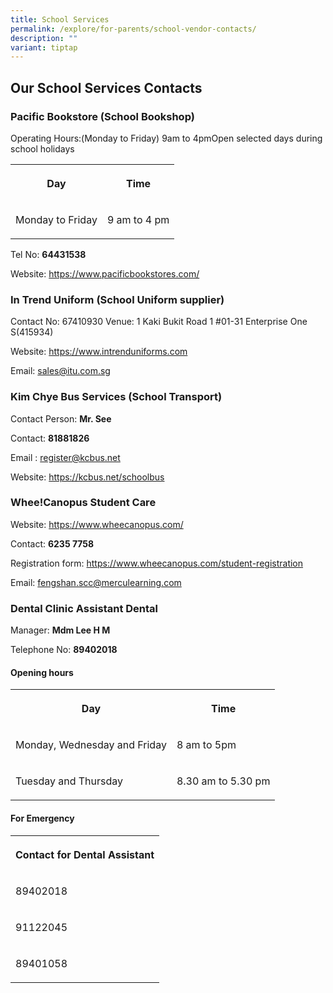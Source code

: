 ```yaml
---
title: School Services
permalink: /explore/for-parents/school-vendor-contacts/
description: ""
variant: tiptap
---
```

<h2>Our School Services Contacts</h2>
<h3>Pacific Bookstore (School Bookshop)</h3>
<p>Operating Hours:(Monday to Friday) 9am to 4pmOpen selected days during
school holidays</p>
<table style="minWidth: 50px">
<colgroup>
<col>
<col>
</colgroup>
<tbody>
<tr>
<th rowspan="1" colspan="1">
<p>Day</p>
</th>
<th rowspan="1" colspan="1">
<p>Time</p>
</th>
</tr>
<tr>
<td rowspan="1" colspan="1">
<p>Monday to Friday</p>
</td>
<td rowspan="1" colspan="1">
<p>9 am to 4 pm</p>
</td>
</tr>
</tbody>
</table>
<p>Tel No: <strong>64431538</strong>
</p>
<p>Website: <a href="https://www.pacificbookstores.com/" rel="noopener nofollow" target="_blank">https://www.pacificbookstores.com/</a>
</p>
<h3>In Trend Uniform (School Uniform supplier)</h3>
<p>Contact No: 67410930 Venue: 1 Kaki Bukit Road 1 #01-31 Enterprise One
S(415934)</p>
<p>Website: <a href="https://www.intrenduniforms.com" rel="noopener nofollow" target="_blank">https://www.intrenduniforms.com</a>
</p>
<p>Email: <a href="mailto:sales@itu.com.sg" rel="noopener nofollow" target="_blank">sales@itu.com.sg</a>
</p>
<h3>Kim Chye Bus Services (School Transport)</h3>
<p>Contact Person: <strong>Mr. See</strong>
</p>
<p>Contact: <strong>81881826 </strong>
</p>
<p>Email : <a href="mailto:register@kcbus.net" rel="noopener nofollow" target="_blank">register@kcbus.net</a>
</p>
<p>Website: <a href="https://kcbus.net/schoolbus" rel="noopener nofollow" target="_blank">https://kcbus.net/schoolbus</a>
</p>
<h3>Whee!Canopus Student Care</h3>
<p>Website: <a href="https://www.wheecanopus.com/" rel="noopener noreferrer nofollow" target="_blank">https://www.wheecanopus.com/</a>
</p>
<p>Contact: <strong>6235 7758</strong>
</p>
<p>Registration form: <a href="https://www.wheecanopus.com/student-registration" rel="noopener nofollow" target="_blank">https://www.wheecanopus.com/student-registration</a>
</p>
<p>Email: <a href="mailto:fengshan.scc@merculearning.com" rel="noopener nofollow" target="_blank">fengshan.scc@merculearning.com</a>
</p>
<h3>Dental Clinic Assistant Dental</h3>
<p>Manager: <strong>Mdm Lee H M </strong>
</p>
<p>Telephone No: <strong>89402018</strong>
</p>
<h4>Opening hours</h4>
<table style="minWidth: 50px">
<colgroup>
<col>
<col>
</colgroup>
<tbody>
<tr>
<th rowspan="1" colspan="1">
<p>Day</p>
</th>
<th rowspan="1" colspan="1">
<p>Time</p>
</th>
</tr>
<tr>
<td rowspan="1" colspan="1">
<p>Monday, Wednesday and Friday</p>
</td>
<td rowspan="1" colspan="1">
<p>8 am to 5pm</p>
</td>
</tr>
<tr>
<td rowspan="1" colspan="1">
<p>Tuesday and Thursday</p>
</td>
<td rowspan="1" colspan="1">
<p>8.30 am to 5.30 pm</p>
</td>
</tr>
</tbody>
</table>
<p></p>
<h4>For Emergency</h4>
<table style="minWidth: 25px">
<colgroup>
<col>
</colgroup>
<tbody>
<tr>
<th rowspan="1" colspan="1">
<p>Contact for Dental Assistant</p>
</th>
</tr>
<tr>
<td rowspan="1" colspan="1">
<p>89402018</p>
</td>
</tr>
<tr>
<td rowspan="1" colspan="1">
<p>91122045</p>
</td>
</tr>
<tr>
<td rowspan="1" colspan="1">
<p>89401058</p>
</td>
</tr>
</tbody>
</table>
<p></p>